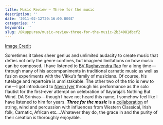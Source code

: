 ```yaml
---
title: Music Review — Three for the music
description: ''
date: '2011-02-12T20:16:00.000Z'
categories: ''
keywords: ''
slug: /@kuppurao/music-review-three-for-the-music-2b34081dbcf2
---
```


[Image Credit](http://www.naviniyer.com/three-4-the-music/)

Sometimes it takes sheer genius and unlimited audacity to create music that defies not only the genre confines, but imagined limitations on how music can be composed. I have listened to [BV Raghavendra Rao](http://www.indiamusicinfo.com/profiles/carnatic/raghavendrarao.html) for a long time — through many of his accompaniments in traditional carnatic music as well as fusion experiments with the Vikku’s family of musicians. Of course, his tutelage and repertoire is unmistakable. The other two of the trio is new to me — I got introduced to [Navin Iyer](http://naviniyer.com/) through his performance as the solo flautist for the first-ever attempt on celebration of Ilayaraja’s Nothing But Wind. DA Srinivas — though I have not heard this name, I somehow feel like I have listened to him for years. **_Three for the music_** is a [collaboration](http://naviniyer.com/blog/wp-content/uploads/2010/08/Three-CD-Inlay-Front-Inside-3-Folding1.jpg) of string, wind and percussion with influences from Western Classical, Irish folk, Carnatic, African etc….Whatever they do, the grace in and the purity of their creation is thoroughly enjoyable.